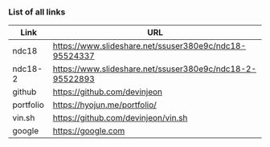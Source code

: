 ### List of all links
| Link | URL |
| - | - |
| ndc18 | https://www.slideshare.net/ssuser380e9c/ndc18-95524337 |
| ndc18-2 | https://www.slideshare.net/ssuser380e9c/ndc18-2-95522893 |
| github | https://github.com/devinjeon |
| portfolio | https://hyojun.me/portfolio/ |
| vin.sh | https://github.com/devinjeon/vin.sh |
| google | https://google.com |
